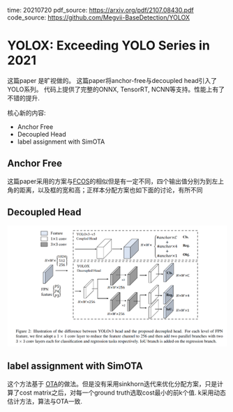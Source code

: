 time: 20210720
pdf_source: https://arxiv.org/pdf/2107.08430.pdf
code_source: https://github.com/Megvii-BaseDetection/YOLOX

# YOLOX: Exceeding YOLO Series in 2021

这篇paper 是旷视做的。 这篇paper将anchor-free与decoupled head引入了YOLO系列。 代码上提供了完整的ONNX, TensorRT, NCNN等支持。性能上有了不错的提升.

核心新的内容:

- Anchor Free
- Decoupled Head
- label assignment with SimOTA

## Anchor Free

这篇paper采用的方案与[FCOS](FCOS.md)的相似但是有一定不同，四个输出值分别为到左上角的距离，以及框的宽和高；正样本分配方案也如下面的讨论，有所不同

## Decoupled Head

![image](res/yolox_arch.png)

## label assignment with SimOTA

这个方法基于 [OTA](../Summaries/Summary_CVPR_2021.md)的做法。但是没有采用sinkhorn迭代来优化分配方案，只是计算了cost matrix之后，对每一个ground truth选取cost最小的前k个值. k采用动态估计方法，算法与OTA一致.

